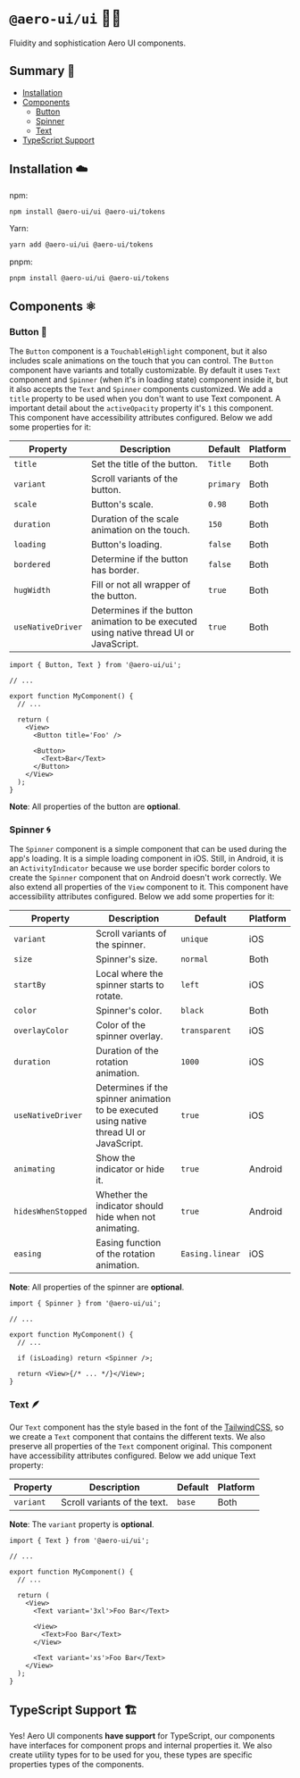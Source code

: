 # `@aero-ui/ui` 👨‍🎨

Fluidity and sophistication Aero UI components.

## Summary 📖

- [Installation](#installation-️)
- [Components](#components-️)
  - [Button](#button-)
  - [Spinner](#spinner-)
  - [Text](#text-)
- [TypeScript Support](#typescript-support-️)

## Installation ☁️

npm:

```sh
npm install @aero-ui/ui @aero-ui/tokens
```

Yarn:

```sh
yarn add @aero-ui/ui @aero-ui/tokens
```

pnpm:

```sh
pnpm install @aero-ui/ui @aero-ui/tokens
```

## Components ⚛️

### Button 🔘

The `Button` component is a `TouchableHighlight` component, but it also includes scale animations on the touch that you can control. The `Button` component have variants and totally customizable. By default it uses `Text` component and `Spinner` (when it's in loading state) component inside it, but it also accepts the `Text` and `Spinner` components customized. We add a `title` property to be used when you don't want to use Text component. A important detail about the `activeOpacity` property it's `1` this component. This component have accessibility attributes configured. Below we add some properties for it:

| Property          | Description                                                                             | Default   | Platform |
| ----------------- | --------------------------------------------------------------------------------------- | --------- | -------- |
| `title`           | Set the title of the button.                                                            | `Title`   | Both     |
| `variant`         | Scroll variants of the button.                                                          | `primary` | Both     |
| `scale`           | Button's scale.                                                                         | `0.98`    | Both     |
| `duration`        | Duration of the scale animation on the touch.                                           | `150`     | Both     |
| `loading`         | Button's loading.                                                                       | `false`   | Both     |
| `bordered`        | Determine if the button has border.                                                     | `false`   | Both     |
| `hugWidth`        | Fill or not all wrapper of the button.                                                  | `true`    | Both     |
| `useNativeDriver` | Determines if the button animation to be executed using native thread UI or JavaScript. | `true`    | Both     |

```tsx
import { Button, Text } from '@aero-ui/ui';

// ...

export function MyComponent() {
  // ...

  return (
    <View>
      <Button title='Foo' />

      <Button>
        <Text>Bar</Text>
      </Button>
    </View>
  );
}
```

**Note**: All properties of the button are **optional**.

### Spinner 🌀

The `Spinner` component is a simple component that can be used during the app's loading. It is a simple loading component in iOS. Still, in Android, it is an `ActivityIndicator` because we use border specific border colors to create the `Spinner` component that on Android doesn't work correctly. We also extend all properties of the `View` component to it. This component have accessibility attributes configured. Below we add some properties for it:

| Property           | Description                                                                              | Default         | Platform |
| ------------------ | ---------------------------------------------------------------------------------------- | --------------- | -------- |
| `variant`          | Scroll variants of the spinner.                                                          | `unique`        | iOS      |
| `size`             | Spinner's size.                                                                          | `normal`        | Both     |
| `startBy`          | Local where the spinner starts to rotate.                                                | `left`          | iOS      |
| `color`            | Spinner's color.                                                                         | `black`         | Both     |
| `overlayColor`     | Color of the spinner overlay.                                                            | `transparent`   | iOS      |
| `duration`         | Duration of the rotation animation.                                                      | `1000`          | iOS      |
| `useNativeDriver`  | Determines if the spinner animation to be executed using native thread UI or JavaScript. | `true`          | iOS      |
| `animating`        | Show the indicator or hide it.                                                           | `true`          | Android  |
| `hidesWhenStopped` | Whether the indicator should hide when not animating.                                    | `true`          | Android  |
| `easing`           | Easing function of the rotation animation.                                               | `Easing.linear` | iOS      |

**Note**: All properties of the spinner are **optional**.

```tsx
import { Spinner } from '@aero-ui/ui';

// ...

export function MyComponent() {
  // ...

  if (isLoading) return <Spinner />;

  return <View>{/* ... */}</View>;
}
```

### Text 🪶

Our `Text` component has the style based in the font of the [TailwindCSS](https://tailwindcss.com/), so we create a `Text` component that contains the different texts. We also preserve all properties of the `Text` component original. This component have accessibility attributes configured. Below we add unique Text property:

| Property  | Description                  | Default | Platform |
| --------- | ---------------------------- | ------- | -------- |
| `variant` | Scroll variants of the text. | `base`  | Both     |

**Note**: The `variant` property is **optional**.

```tsx
import { Text } from '@aero-ui/ui';

// ...

export function MyComponent() {
  // ...

  return (
    <View>
      <Text variant='3xl'>Foo Bar</Text>

      <View>
        <Text>Foo Bar</Text>
      </View>

      <Text variant='xs'>Foo Bar</Text>
    </View>
  );
}
```

## TypeScript Support 🏗️

Yes! Aero UI components **have support** for TypeScript, our components have interfaces for component props and internal properties it. We also create utility types for to be used for you, these types are specific properties types of the components.
